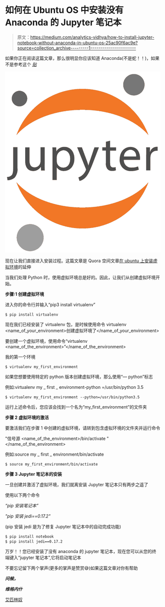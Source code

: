 # 如何在 Ubuntu OS 中安装没有 Anaconda 的 Jupyter 笔记本

> 原文：<https://medium.com/analytics-vidhya/how-to-install-jupyter-notebook-without-anaconda-in-ubuntu-os-25ac90f6ac9e?source=collection_archive---------1----------------------->

如果你正在阅读这篇文章，那么很明显你应该知道 Anaconda(不是蛇！！)，如果不是参考这个 [*贴*](/analytics-vidhya/a-brief-overview-python-and-anaconda-for-starters-4a38676d5778)

![](img/fcc041ce9b943a85ed033849cb0b90b3.png)

现在让我们直接进入安装过程。这篇文章是 Quora 空间文章[在 ubuntu 上安装虚拟环境](https://qr.ae/pG9dTT)的延伸

当我们处理 Python 时，使用虚拟环境总是好的。因此，让我们从创建虚拟环境开始。

**步骤:1 创建虚拟环境**

进入你的命令行并输入“pip3 install virtualenv”

```
$ pip install virtualenv
```

现在我们已经安装了 virtualenv 包，是时候使用命令 virtualenv <name_of_your_environment>创建虚拟环境了</name_of_your_environment>

要创建一个虚拟环境，使用命令“virtualenv <name_of_the_environment>”</name_of_the_environment>

我的第一个环境

```
$ virtualenv my_first_environment
```

如果您想要使用特定的 python 版本创建虚拟环境，那么使用“— python”标志

例如:virtualenv my _ first _ environment-python =/usr/bin/python 3.5

```
$ virtualenv my_first_environment --python=/usr/bin/python3.5
```

运行上述命令后，您应该会找到一个名为“my_first_environment”的文件夹

**步骤 2 虚拟环境的激活**

要激活我们在步骤 1 中创建的虚拟环境，请转到包含虚拟环境的文件夹并运行命令

"信号源 <name_of_the_environment>/bin/activate "</name_of_the_environment>

例如:source my _ first _ environment/bin/activate

```
$ source my_first_environment/bin/activate
```

**步骤 3 Jupyter 笔记本的安装**

一旦创建并激活了虚拟环境，我们就离安装 Jupyter 笔记本只有两步之遥了

使用以下两个命令

*“pip 安装笔记本”*

*"pip 安装 jedi==0.17.2"*

(pip 安装 jedi 是为了修复 Jupyter 笔记本中的自动完成功能)

```
$ pip install notebook
$ pip install jedi==0.17.2
```

万岁！！您已经安装了没有 anaconda 的 jupyter 笔记本，现在您可以从您的终端键入“jupyter 笔记本”,它将启动笔记本

不要忘记留下两个掌声(更多的掌声是赞赏😅)如果这篇文章对你有帮助

***问候，***

***维格内什***

[艾匹林奴](https://aipylinux.quora.com/)